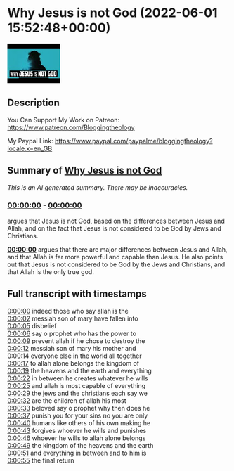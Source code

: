 # Why Jesus is not God (2022-06-01 15:52:48+00:00)

![alt Why Jesus is not God](8WtWjyqoDFA.jpg "Why Jesus is not God")

## Description

You Can Support My Work on Patreon:
https://www.patreon.com/Bloggingtheology

My Paypal Link: 
https://www.paypal.com/paypalme/bloggingtheology?locale.x=en_GB

## Summary of [Why Jesus is not God](https://www.youtube.com/watch?v=8WtWjyqoDFA)


*This is an AI generated summary. There may be inaccuracies. [](/)*

### [00:00:00](https://www.youtube.com/watch?v=8WtWjyqoDFA&t=0) - [00:00:00](https://www.youtube.com/watch?v=8WtWjyqoDFA&t=0)

argues that Jesus is not God, based on the differences between Jesus and Allah, and on the fact that Jesus is not considered to be God by Jews and Christians.

**[00:00:00](https://www.youtube.com/watch?v=8WtWjyqoDFA&t=0)** argues that there are major differences between Jesus and Allah, and that Allah is far more powerful and capable than Jesus. He also points out that Jesus is not considered to be God by the Jews and Christians, and that Allah is the only true god.

## Full transcript with timestamps

[0:00:00](https://youtu.be/8WtWjyqoDFA?t=0) indeed those who say allah is the  
[0:00:02](https://youtu.be/8WtWjyqoDFA?t=2) messiah son of mary have fallen into  
[0:00:05](https://youtu.be/8WtWjyqoDFA?t=5) disbelief  
[0:00:06](https://youtu.be/8WtWjyqoDFA?t=6) say o prophet who has the power to  
[0:00:09](https://youtu.be/8WtWjyqoDFA?t=9) prevent allah if he chose to destroy the  
[0:00:12](https://youtu.be/8WtWjyqoDFA?t=12) messiah son of mary his mother and  
[0:00:14](https://youtu.be/8WtWjyqoDFA?t=14) everyone else in the world all together  
[0:00:17](https://youtu.be/8WtWjyqoDFA?t=17) to allah alone belongs the kingdom of  
[0:00:19](https://youtu.be/8WtWjyqoDFA?t=19) the heavens and the earth and everything  
[0:00:22](https://youtu.be/8WtWjyqoDFA?t=22) in between he creates whatever he wills  
[0:00:25](https://youtu.be/8WtWjyqoDFA?t=25) and allah is most capable of everything  
[0:00:29](https://youtu.be/8WtWjyqoDFA?t=29) the jews and the christians each say we  
[0:00:32](https://youtu.be/8WtWjyqoDFA?t=32) are the children of allah his most  
[0:00:33](https://youtu.be/8WtWjyqoDFA?t=33) beloved say o prophet why then does he  
[0:00:37](https://youtu.be/8WtWjyqoDFA?t=37) punish you for your sins no you are only  
[0:00:40](https://youtu.be/8WtWjyqoDFA?t=40) humans like others of his own making he  
[0:00:43](https://youtu.be/8WtWjyqoDFA?t=43) forgives whoever he wills and punishes  
[0:00:46](https://youtu.be/8WtWjyqoDFA?t=46) whoever he wills to allah alone belongs  
[0:00:49](https://youtu.be/8WtWjyqoDFA?t=49) the kingdom of the heavens and the earth  
[0:00:51](https://youtu.be/8WtWjyqoDFA?t=51) and everything in between and to him is  
[0:00:55](https://youtu.be/8WtWjyqoDFA?t=55) the final return  
